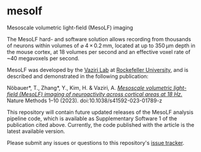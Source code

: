 # mesolf
Mesoscale volumetric light-field (MesoLF) imaging

The MesoLF hard- and software solution allows recording from thousands of neurons within volumes of ⌀ 4 × 0.2 mm, located at up to 350 µm depth in the mouse cortex, at 18 volumes per second and an effective voxel rate of ~40 megavoxels per second.

MesoLF was developed by the [Vaziri Lab](http://vaziria.com/) at [Rockefeller University](https://www.rockefeller.edu/), and is described and demonstrated in the following publication:

Nöbauer*, T., Zhang*, Y., Kim, H. & Vaziri, A. 
[*Mesoscale volumetric light-field (MesoLF) imaging of neuroactivity across cortical areas at 18 Hz.*](https://www.nature.com/articles/s41592-023-01789-z)
Nature Methods 1–10 (2023). doi:10.1038/s41592-023-01789-z

This repository will contain future updated releases of the MesoLF analysis pipeline code, which is available as Supplementary Software 1 of the publication cited above. Currently, the code published with the article is the latest available version.

Please submit any issues or questions to this repository's [issue tracker](https://github.com/vazirilab/mesolf/issues).
